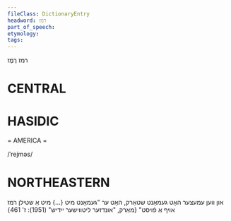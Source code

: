 ```yaml
---
fileClass: DictionaryEntry
headword: רמז
part_of_speech: 
etymology: 
tags: 
---
```

רמז
רֶמֶז

CENTRAL
========

HASIDIC
=======
= AMERICA = 

/ˈrejməs/

NORTHEASTERN
==============

און ווען עמעצער האָט געמאָנט שטאַרק, האָט ער "געמאָנט מיט {...} מיט אַ שטילן רמז אויף אַ פֿויסט"
{מאַרק, "אונדזער ליטווישער ייִדיש" (1951): ז' 461}
